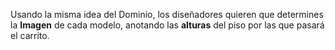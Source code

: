 Usando la misma idea del Dominio, los diseñadores quieren que determines la **Imagen** de cada modelo, anotando las **alturas** del piso por las que pasará el carrito.
